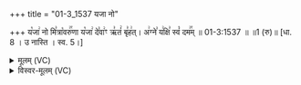 +++
title = "01-3_1537 यजा नो"

+++
य꣡जा꣢ नो मि꣣त्रा꣡वरु꣢꣯णा य꣡जा꣢ दे꣣वा꣢ꣳ ऋ꣣तं꣢ बृ꣣ह꣢त्। अ꣢ग्ने꣣ य꣢क्षि꣣ स्वं꣡ दम꣢꣯म् ॥ 01-3:1537 ॥ ॥1 (रु)॥ [धा. 8 । उ नास्ति । स्व. 5।]

<details><summary>मूलम् (VC)</summary>

य꣡जा꣢ नो मि꣣त्रा꣡वरु꣢꣯णा꣣ य꣡जा꣢ दे꣣वा꣢ꣳ ऋ꣣तं꣢ बृ꣣ह꣢त् । अ꣢ग्ने꣣ य꣢क्षि꣣ स्वं꣡ दम꣢꣯म् ॥१५३७॥
</details>

<details><summary>विस्वर-मूलम् (VC)</summary>

यजा नो मित्रावरुणा यजा देवाꣳ ऋतं बृहत् । अग्ने यक्षि स्वं दमम् ॥१५३७॥
</details>